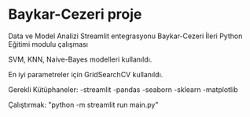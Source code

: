 # Baykar-Cezeri proje
Data ve Model Analizi Streamlit entegrasyonu Baykar-Cezeri İleri Python Eğitimi modulu çalışması

SVM, KNN, Naive-Bayes modelleri kullanıldı.

En iyi parametreler için GridSearchCV kullanıldı. 

Gerekli Kütüphaneler:
-streamlit
-pandas
-seaborn
-sklearn
-matplotlib

Çalıştırmak:
"python -m streamlit run main.py"
